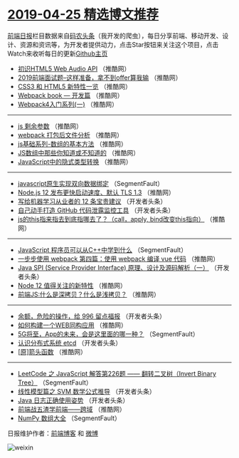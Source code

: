 # [2019-04-25 精选博文推荐](http://hao.caibaojian.com/date/2019/04/25)

[前端日报](http://caibaojian.com/c/news)栏目数据来自[码农头条](http://hao.caibaojian.com/)（我开发的爬虫），每日分享前端、移动开发、设计、资源和资讯等，为开发者提供动力，点击Star按钮来关注这个项目，点击Watch来收听每日的更新[Github主页](https://github.com/kujian/frontendDaily)
* [初识HTML5 Web Audio API](http://hao.caibaojian.com/108772.html) （推酷网）
* [2019前端面试题&#8211;这样准备，拿不到offer算我输](http://hao.caibaojian.com/108765.html) （推酷网）
* [CSS3 和 HTML5 新特性一览](http://hao.caibaojian.com/108766.html) （推酷网）
* [Webpack book &#8212; 开发篇](http://hao.caibaojian.com/108768.html) （推酷网）
* [Webpack4入门系列(一)](http://hao.caibaojian.com/108756.html) （推酷网）

***
* [js 剩余参数](http://hao.caibaojian.com/108758.html) （推酷网）
* [webpack 打包后文件分析](http://hao.caibaojian.com/108767.html) （推酷网）
* [js基础系列-数组的基本方法](http://hao.caibaojian.com/108770.html) （推酷网）
* [JS数组中那些你知道或不知道的](http://hao.caibaojian.com/108744.html) （推酷网）
* [JavaScript中的隐式类型转换](http://hao.caibaojian.com/108754.html) （推酷网）

***
* [javascript原生实现双向数据绑定](http://hao.caibaojian.com/108688.html) （SegmentFault）
* [Node.js 12 发布更快启动速度、默认 TLS 1.3](http://hao.caibaojian.com/108748.html) （推酷网）
* [写给机器学习从业者的 12 条宝贵建议](http://hao.caibaojian.com/108727.html) （开发者头条）
* [自己动手打造 GitHub 代码泄露监控工具](http://hao.caibaojian.com/108706.html) （开发者头条）
* [js的this指来指去到底指哪去了？（call，apply, bind改变this指向）](http://hao.caibaojian.com/108751.html) （推酷网）

***
* [JavaScript 程序员可以从C++中学到什么](http://hao.caibaojian.com/108686.html) （SegmentFault）
* [一步步使用 webpack 第四篇：使用 webpack 编译 vue 代码](http://hao.caibaojian.com/108752.html) （推酷网）
* [Java SPI (Service Provider Interface) 原理、设计及源码解析（一）](http://hao.caibaojian.com/108719.html) （开发者头条）
* [Node 12 值得关注的新特性](http://hao.caibaojian.com/108771.html) （推酷网）
* [前端JS:什么是深拷贝？什么是浅拷贝？](http://hao.caibaojian.com/108743.html) （推酷网）

***
* [余额，危险的操作，给 996 留点福报](http://hao.caibaojian.com/108711.html) （开发者头条）
* [如何构建一个WEB同构应用](http://hao.caibaojian.com/108745.html) （推酷网）
* [5G将至，App的未来，会是这里面的哪一种？](http://hao.caibaojian.com/108690.html) （SegmentFault）
* [认识分布式系统 etcd](http://hao.caibaojian.com/108722.html) （开发者头条）
* [[原]箭头函数](http://hao.caibaojian.com/108760.html) （推酷网）

***
* [LeetCode 之 JavaScript 解答第226题 —— 翻转二叉树（Invert Binary Tree）](http://hao.caibaojian.com/108701.html) （SegmentFault）
* [线性模型篇之 SVM 数学公式推导](http://hao.caibaojian.com/108733.html) （开发者头条）
* [Java 日志正确使用姿势](http://hao.caibaojian.com/108712.html) （开发者头条）
* [前端战五渣学前端——跨域](http://hao.caibaojian.com/108746.html) （推酷网）
* [NumPy 数组大全](http://hao.caibaojian.com/108691.html) （SegmentFault）

日报维护作者：[前端博客](http://caibaojian.com/) 和 [微博](http://caibaojian.com/go/weibo)

![weixin](https://user-images.githubusercontent.com/3055447/38468989-651132ac-3b80-11e8-8e6b-15122322a9d7.png)